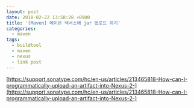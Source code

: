 ```yaml
---
layout: post
date: 2018-02-22 13:58:28 +0900
title: '[Maven] 메이븐 넥서스에 jar 업로드 하기'
categories:
  - maven
tags:
  - buildtool
  - maven
  - nexus
  - link post
---
```


[https://support.sonatype.com/hc/en-us/articles/213465818-How-can-I-programmatically-upload-an-artifact-into-Nexus-2-](https://support.sonatype.com/hc/en-us/articles/213465818-How-can-I-programmatically-upload-an-artifact-into-Nexus-2-)
